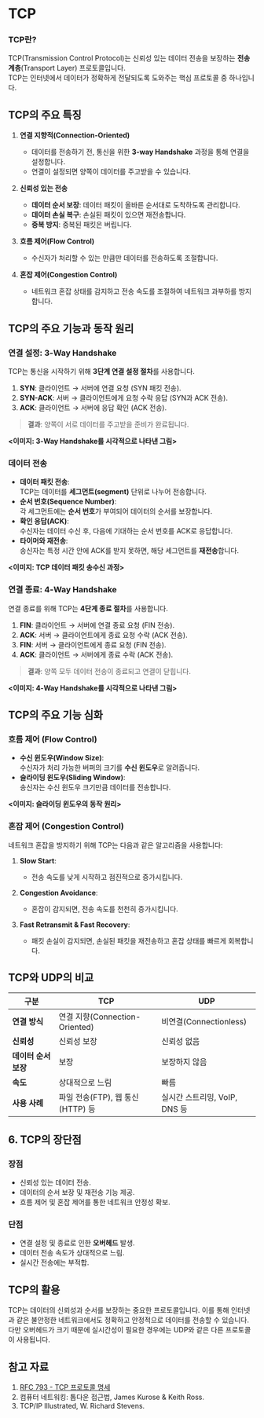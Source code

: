 # TCP

### TCP란?  
TCP(Transmission Control Protocol)는 신뢰성 있는 데이터 전송을 보장하는 **전송 계층**(Transport Layer) 프로토콜입니다.  
TCP는 인터넷에서 데이터가 정확하게 전달되도록 도와주는 핵심 프로토콜 중 하나입니다.

## TCP의 주요 특징  

1. **연결 지향적(Connection-Oriented)**  
   - 데이터를 전송하기 전, 통신을 위한 **3-way Handshake** 과정을 통해 연결을 설정합니다.  
   - 연결이 설정되면 양쪽이 데이터를 주고받을 수 있습니다.

2. **신뢰성 있는 전송**  
   - **데이터 순서 보장**: 데이터 패킷이 올바른 순서대로 도착하도록 관리합니다.  
   - **데이터 손실 복구**: 손실된 패킷이 있으면 재전송합니다.  
   - **중복 방지**: 중복된 패킷은 버립니다.  

3. **흐름 제어(Flow Control)**  
   - 수신자가 처리할 수 있는 만큼만 데이터를 전송하도록 조절합니다.  

4. **혼잡 제어(Congestion Control)**  
   - 네트워크 혼잡 상태를 감지하고 전송 속도를 조절하여 네트워크 과부하를 방지합니다.  

## TCP의 주요 기능과 동작 원리

### 연결 설정: 3-Way Handshake  
TCP는 통신을 시작하기 위해 **3단계 연결 설정 절차**를 사용합니다.

1. **SYN**: 클라이언트 → 서버에 연결 요청 (SYN 패킷 전송).  
2. **SYN-ACK**: 서버 → 클라이언트에게 요청 수락 응답 (SYN과 ACK 전송).  
3. **ACK**: 클라이언트 → 서버에 응답 확인 (ACK 전송).  

> **결과**: 양쪽이 서로 데이터를 주고받을 준비가 완료됩니다.

**<이미지: 3-Way Handshake를 시각적으로 나타낸 그림>**

### 데이터 전송  

- **데이터 패킷 전송**:  
  TCP는 데이터를 **세그먼트(segment)** 단위로 나누어 전송합니다.  
- **순서 번호(Sequence Number)**:  
  각 세그먼트에는 **순서 번호**가 부여되어 데이터의 순서를 보장합니다.  
- **확인 응답(ACK)**:  
  수신자는 데이터 수신 후, 다음에 기대하는 순서 번호를 ACK로 응답합니다.  
- **타이머와 재전송**:  
  송신자는 특정 시간 안에 ACK를 받지 못하면, 해당 세그먼트를 **재전송**합니다.  

**<이미지: TCP 데이터 패킷 송수신 과정>**

### 연결 종료: 4-Way Handshake  
연결 종료를 위해 TCP는 **4단계 종료 절차**를 사용합니다.

1. **FIN**: 클라이언트 → 서버에 연결 종료 요청 (FIN 전송).  
2. **ACK**: 서버 → 클라이언트에게 종료 요청 수락 (ACK 전송).  
3. **FIN**: 서버 → 클라이언트에게 종료 요청 (FIN 전송).  
4. **ACK**: 클라이언트 → 서버에게 종료 수락 (ACK 전송).  

> **결과**: 양쪽 모두 데이터 전송이 종료되고 연결이 닫힙니다.

**<이미지: 4-Way Handshake를 시각적으로 나타낸 그림>**

## TCP의 주요 기능 심화

### 흐름 제어 (Flow Control)  
- **수신 윈도우(Window Size)**:  
  수신자가 처리 가능한 버퍼의 크기를 **수신 윈도우**로 알려줍니다.  
- **슬라이딩 윈도우(Sliding Window)**:  
  송신자는 수신 윈도우 크기만큼 데이터를 전송합니다.  

**<이미지: 슬라이딩 윈도우의 동작 원리>**

### 혼잡 제어 (Congestion Control)  
네트워크 혼잡을 방지하기 위해 TCP는 다음과 같은 알고리즘을 사용합니다:

1. **Slow Start**:  
   - 전송 속도를 낮게 시작하고 점진적으로 증가시킵니다.  

2. **Congestion Avoidance**:  
   - 혼잡이 감지되면, 전송 속도를 천천히 증가시킵니다.  

3. **Fast Retransmit & Fast Recovery**:  
   - 패킷 손실이 감지되면, 손실된 패킷을 재전송하고 혼잡 상태를 빠르게 회복합니다.  

## TCP와 UDP의 비교

| **구분**           | **TCP**                            | **UDP**                          |
|---------------------|------------------------------------|----------------------------------|
| **연결 방식**       | 연결 지향(Connection-Oriented)     | 비연결(Connectionless)          |
| **신뢰성**          | 신뢰성 보장                        | 신뢰성 없음                     |
| **데이터 순서 보장** | 보장                              | 보장하지 않음                   |
| **속도**            | 상대적으로 느림                    | 빠름                            |
| **사용 사례**       | 파일 전송(FTP), 웹 통신(HTTP) 등    | 실시간 스트리밍, VoIP, DNS 등    |

## 6. TCP의 장단점

### 장점
- 신뢰성 있는 데이터 전송.  
- 데이터의 순서 보장 및 재전송 기능 제공.  
- 흐름 제어 및 혼잡 제어를 통한 네트워크 안정성 확보.

### 단점
- 연결 설정 및 종료로 인한 **오버헤드** 발생.  
- 데이터 전송 속도가 상대적으로 느림.  
- 실시간 전송에는 부적합.

## TCP의 활용

TCP는 데이터의 신뢰성과 순서를 보장하는 중요한 프로토콜입니다. 이를 통해 인터넷과 같은 불안정한 네트워크에서도 정확하고 안정적으로 데이터를 전송할 수 있습니다. 다만 오버헤드가 크기 때문에 실시간성이 필요한 경우에는 UDP와 같은 다른 프로토콜이 사용됩니다.

## 참고 자료
1. [RFC 793 - TCP 프로토콜 명세](https://tools.ietf.org/html/rfc793)  
2. 컴퓨터 네트워킹: 톱다운 접근법, James Kurose & Keith Ross.  
3. TCP/IP Illustrated, W. Richard Stevens.  
